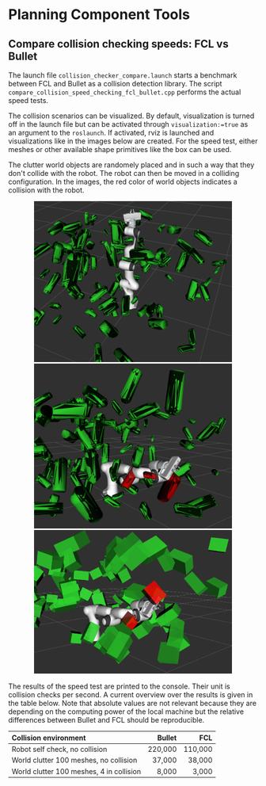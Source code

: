 # Planning Component Tools

## Compare collision checking speeds: FCL vs Bullet
The launch file `collision_checker_compare.launch` starts a benchmark between FCL and Bullet as a collision detection library. The script `compare_collision_speed_checking_fcl_bullet.cpp` performs the actual speed tests.

The collision scenarios can be visualized. By default, visualization is turned off in the launch file but can be activated through `visualization:=true` as an argument to the `roslaunch`. If activated, rviz is launched and visualizations like in the images below are created. For the speed test, either meshes or other available shape primitives like the box can be used.

The clutter world objects are randomely placed and in such a way that they don't collide with the robot. The robot can then be moved in a colliding configuration. In the images, the red color of world objects indicates a collision with the robot.

<p align="center">
    <img src="images/collision_speed_100_meshes_no_collision.png" width="400">
    <img src="images/collision_speed_100_meshes_collision.png" width="400">
    <img src="images/collision_speed_100_box_collision.png" width="400">
</p>

The results of the speed test are printed to the console. Their unit is collision checks per second. A current overview over the results is given in the table below. Note that absolute values are not relevant because they are depending on the computing power of the local machine but the relative differences between Bullet and FCL should be reproducible.

| Collision environment | Bullet | FCL |
| :--------------- |------------:| ----:|
| Robot self check, no collision |  220,000 | 110,000 |
| World clutter 100 meshes, no collision | 37,000 | 38,000 |
| World clutter 100 meshes, 4 in collision | 8,000 | 3,000 |
